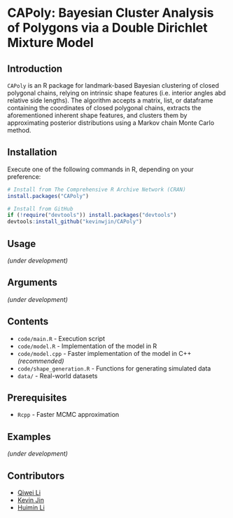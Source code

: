# CAPoly: Bayesian Cluster Analysis of Polygons via a Double Dirichlet Mixture Model

## Introduction
`CAPoly` is an R package for landmark-based Bayesian clustering of closed polygonal chains, relying on intrinsic shape features (i.e. interior angles abd relative side lengths). The algorithm accepts a matrix, list, or dataframe containing the coordinates of closed polygonal chains, extracts the aforementioned inherent shape features, and clusters them by approximating posterior distributions using a Markov chain Monte Carlo method.

## Installation
Execute one of the following commands in R, depending on your preference:

```R
# Install from The Comprehensive R Archive Network (CRAN)
install.packages("CAPoly")

# Install from GitHub
if (!require("devtools")) install.packages("devtools")
devtools:install_github("kevinwjin/CAPoly")
```
## Usage
*(under development)*

## Arguments
*(under development)*

## Contents
* `code/main.R` - Execution script
* `code/model.R` - Implementation of the model in R
* `code/model.cpp` - Faster implementation of the model in C++ *(recommended)*
* `code/shape_generation.R` - Functions for generating simulated data
* `data/` - Real-world datasets

## Prerequisites
* `Rcpp` - Faster MCMC approximation

## Examples
*(under development)*

## Contributors
* [Qiwei Li](https://profiles.utdallas.edu/qiwei.li)
* [Kevin Jin](https://www.linkedin.com/in/kevin-w-jin/)
* [Huimin Li](https://www.linkedin.com/in/huimin-li-19789248)
